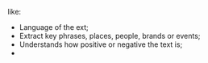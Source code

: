 like:
- Language of the ext;
- Extract key phrases, places, people, brands or events;
- Understands how positive or negative the text is;
- 
